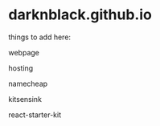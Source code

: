 # darknblack.github.io
things to add here:

webpage

hosting

namecheap

kitsensink

react-starter-kit
